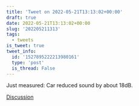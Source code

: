 ```yaml
---
title: 'Tweet on 2022-05-21T13:13:02+00:00'
draft: true
date: 2022-05-21T13:13:02+00:00
slug: '202205211313'
tags:
  - tweets
is_tweet: true
tweet_info:
  id: '1527895222213980161'
  type: 'post'
  is_thread: False
---
```




Just measured: Car reduced sound by about 18dB.

[Discussion](https://x.com/sytelus/status/1527895222213980161)
